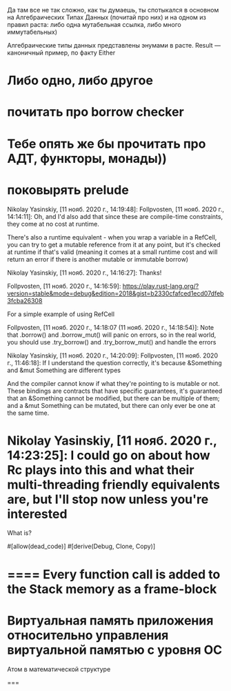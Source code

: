 Да там все не так сложно, как ты думаешь, ты спотыкался в основном на Алгебраических Типах Данных (почитай про них) и на одном из правил раста: либо одна мутабельная ссылка, либо много иммутабельных)
 
Алгебраические типы данных представлены энумами в расте. Result — каноничный пример, по факту Either
 
Либо одно, либо другое
===
почитать про borrow checker
===
Тебе опять же бы прочитать про АДТ, функторы, монады))
===
поковырять prelude
===
Nikolay Yasinskiy, [11 нояб. 2020 г., 14:19:48]:
Follpvosten, [11 нояб. 2020 г., 14:14:11]:
Oh, and I'd also add that since these are compile-time constraints, they come at no cost at runtime.

There's also a runtime equivalent - when you wrap a variable in a RefCell<T>, you can try to get a mutable reference from it at any point, but it's checked at runtime if that's valid (meaning it comes at a small runtime cost and will return an error if there is another mutable or immutable borrow)

Nikolay Yasinskiy, [11 нояб. 2020 г., 14:16:27]:
Thanks!

Follpvosten, [11 нояб. 2020 г., 14:16:59]:
https://play.rust-lang.org/?version=stable&mode=debug&edition=2018&gist=b2330cfafced1ecd07dfeb3fcba26308

For a simple example of using RefCell

Follpvosten, [11 нояб. 2020 г., 14:18:07 (11 нояб. 2020 г., 14:18:54)]:
Note that .borrow() and .borrow_mut() will panic on errors, so in the real world, you should use .try_borrow() and .try_borrow_mut() and handle the errors

Nikolay Yasinskiy, [11 нояб. 2020 г., 14:20:09]:
Follpvosten, [11 нояб. 2020 г., 11:46:18]:
If I understand the question correctly, it's because &Something and &mut Something are different types

And the compiler cannot know if what they're pointing to is mutable or not. These bindings are contracts that have specific guarantees, it's guaranteed that an &Something cannot be modified, but there can be multiple of them; and a &mut Something can be mutated, but there can only ever be one at the same time.

Nikolay Yasinskiy, [11 нояб. 2020 г., 14:23:25]:
I could go on about how Rc<T> plays into this and what their multi-threading friendly equivalents are, but I'll stop now unless you're interested
====
What is?

 #[allow(dead_code)]
#[derive(Debug, Clone, Copy)]

====
Every function call is added to the Stack memory as a frame-block
====
Виртуальная память приложения относительно управления виртуальной памятью с уровня ОС
====

Атом в математической структуре

===
